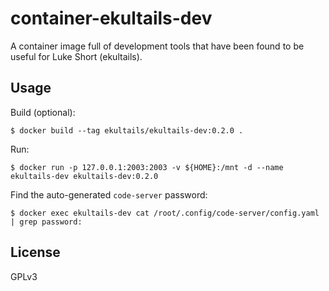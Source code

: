 # container-ekultails-dev

A container image full of development tools that have been found to be useful for Luke Short (ekultails).

## Usage

Build (optional):

```
$ docker build --tag ekultails/ekultails-dev:0.2.0 .
```

Run:

```
$ docker run -p 127.0.0.1:2003:2003 -v ${HOME}:/mnt -d --name ekultails-dev ekultails-dev:0.2.0
```

Find the auto-generated `code-server` password:

```
$ docker exec ekultails-dev cat /root/.config/code-server/config.yaml | grep password:
```

## License

GPLv3
